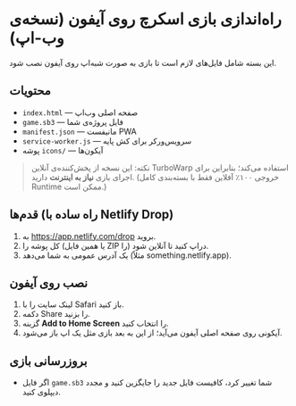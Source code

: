 
# راه‌اندازی بازی اسکرچ روی آیفون (نسخه‌ی وب-اپ)

این بسته شامل فایل‌های لازم است تا بازی به صورت شبه‌اپ روی آیفون نصب شود.

## محتویات
- `index.html` — صفحه اصلی وب‌اپ
- `game.sb3` — فایل پروژه‌ی شما
- `manifest.json` — مانیفست PWA
- `service-worker.js` — سرویس‌ورکر برای کش پایه
- پوشه `icons/` — آیکون‌ها

> نکته: این نسخه از پخش‌کننده‌ی آنلاین TurboWarp استفاده می‌کند؛ بنابراین برای اجرای بازی **نیاز به اینترنت** دارید. (خروجی ۱۰۰٪ آفلاین فقط با بسته‌بندی کامل Runtime ممکن است.)

## قدم‌ها (راه ساده با Netlify Drop)
1. به https://app.netlify.com/drop بروید.
2. کل پوشه را (یا همین فایل ZIP را) دراپ کنید تا آنلاین شود.
3. یک آدرس عمومی به شما می‌دهد (مثلاً something.netlify.app).

## نصب روی آیفون
1. لینک سایت را با Safari باز کنید.
2. دکمه Share را بزنید.
3. گزینه **Add to Home Screen** را انتخاب کنید.
4. آیکونی روی صفحه اصلی آیفون می‌آید؛ از این به بعد بازی مثل یک اپ باز می‌شود.

## بروزرسانی بازی
- اگر فایل `game.sb3` شما تغییر کرد، کافیست فایل جدید را جایگزین کنید و مجدد دیپلوی کنید.
